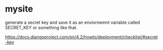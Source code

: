 # mysite
generate a secret key and save it as an enviornemnt variable called SECRET_KEY or something like that.

https://docs.djangoproject.com/en/4.2/howto/deployment/checklist/#secret-key


